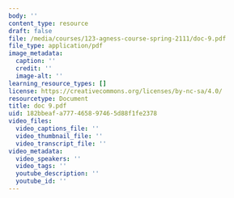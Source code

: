 ```yaml
---
body: ''
content_type: resource
draft: false
file: /media/courses/123-agness-course-spring-2111/doc-9.pdf
file_type: application/pdf
image_metadata:
  caption: ''
  credit: ''
  image-alt: ''
learning_resource_types: []
license: https://creativecommons.org/licenses/by-nc-sa/4.0/
resourcetype: Document
title: doc 9.pdf
uid: 182bbeaf-a777-4658-9746-5d88f1fe2378
video_files:
  video_captions_file: ''
  video_thumbnail_file: ''
  video_transcript_file: ''
video_metadata:
  video_speakers: ''
  video_tags: ''
  youtube_description: ''
  youtube_id: ''
---
```

